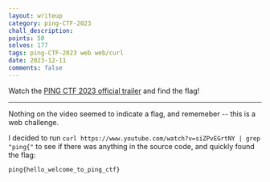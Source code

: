 ```yaml
---
layout: writeup
category: ping-CTF-2023
chall_description:
points: 50
solves: 177
tags: ping-CTF-2023 web web/curl
date: 2023-12-11
comments: false
---
```


Watch the [PING CTF 2023 official trailer](https://www.youtube.com/watch?v=siZPvEGrtNY) and find the flag!  

---

Nothing on the video seemed to indicate a flag, and rememeber -- this is a web challenge.  

I decided to run `curl https://www.youtube.com/watch?v=siZPvEGrtNY | grep "ping{"` to see if there was anything in the source code, and quickly found the flag:  

    ping{hello_welcome_to_ping_ctf}